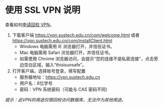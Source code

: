 # 使用 SSL VPN 说明

查看如何[申请回校 VPN](/service/network/apply-for-vpn/)。

1. 下载客户端 <https://vpn.sustech.edu.cn/com/welcome.html> 或者 <https://vpn.sustech.edu.cn/com/installClient.html>
   * Windows 电脑需用 IE 浏览器打开，并信任证书。
   * Mac 电脑需用 Safari 浏览器打开，并信任证书。
   * 如需使用 Chrome 浏览器访问，会提示“您的连接不是私密连接”，点击旁边空白区域，输入“thisisunsafe”。
2. 打开客户端，选择账号登录，填写配置
   - 服务器地址：https://vpn.sustech.edu.cn
   - 用户名：8位学号
   - 密码：VPN 系统密码（可能与 CAS 密码不同）

*提示：此VPN的用途仅限回校访问数据库，无法作为其他用途。*
